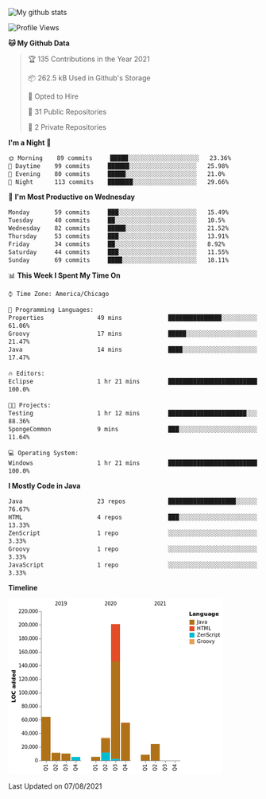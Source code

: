 ![My github stats](https://github-readme-stats.vercel.app/api?username=romvoid95&theme=gruvbox&include_all_commits=true&show_icons=true")

<!--START_SECTION:waka-->
![Profile Views](http://img.shields.io/badge/Profile%20Views-0-blue)

**🐱 My Github Data** 

> 🏆 135 Contributions in the Year 2021
 > 
> 📦 262.5 kB Used in Github's Storage 
 > 
> 💼 Opted to Hire
 > 
> 📜 31 Public Repositories 
 > 
> 🔑 2 Private Repositories  
 > 
**I'm a Night 🦉** 

```text
🌞 Morning    89 commits     █████░░░░░░░░░░░░░░░░░░░░   23.36% 
🌆 Daytime    99 commits     ██████░░░░░░░░░░░░░░░░░░░   25.98% 
🌃 Evening    80 commits     █████░░░░░░░░░░░░░░░░░░░░   21.0% 
🌙 Night      113 commits    ███████░░░░░░░░░░░░░░░░░░   29.66%

```
📅 **I'm Most Productive on Wednesday** 

```text
Monday       59 commits     ███░░░░░░░░░░░░░░░░░░░░░░   15.49% 
Tuesday      40 commits     ██░░░░░░░░░░░░░░░░░░░░░░░   10.5% 
Wednesday    82 commits     █████░░░░░░░░░░░░░░░░░░░░   21.52% 
Thursday     53 commits     ███░░░░░░░░░░░░░░░░░░░░░░   13.91% 
Friday       34 commits     ██░░░░░░░░░░░░░░░░░░░░░░░   8.92% 
Saturday     44 commits     ███░░░░░░░░░░░░░░░░░░░░░░   11.55% 
Sunday       69 commits     ████░░░░░░░░░░░░░░░░░░░░░   18.11%

```


📊 **This Week I Spent My Time On** 

```text
⌚︎ Time Zone: America/Chicago

💬 Programming Languages: 
Properties               49 mins             ███████████████░░░░░░░░░░   61.06% 
Groovy                   17 mins             █████░░░░░░░░░░░░░░░░░░░░   21.47% 
Java                     14 mins             ████░░░░░░░░░░░░░░░░░░░░░   17.47%

🔥 Editors: 
Eclipse                  1 hr 21 mins        █████████████████████████   100.0%

🐱‍💻 Projects: 
Testing                  1 hr 12 mins        ██████████████████████░░░   88.36% 
SpongeCommon             9 mins              ███░░░░░░░░░░░░░░░░░░░░░░   11.64%

💻 Operating System: 
Windows                  1 hr 21 mins        █████████████████████████   100.0%

```

**I Mostly Code in Java** 

```text
Java                     23 repos            ███████████████████░░░░░░   76.67% 
HTML                     4 repos             ███░░░░░░░░░░░░░░░░░░░░░░   13.33% 
ZenScript                1 repo              ░░░░░░░░░░░░░░░░░░░░░░░░░   3.33% 
Groovy                   1 repo              ░░░░░░░░░░░░░░░░░░░░░░░░░   3.33% 
JavaScript               1 repo              ░░░░░░░░░░░░░░░░░░░░░░░░░   3.33%

```


**Timeline**

![Chart not found](https://raw.githubusercontent.com/ROMVoid95/ROMVoid95/master/charts/bar_graph.png) 


 Last Updated on 07/08/2021
<!--END_SECTION:waka-->
